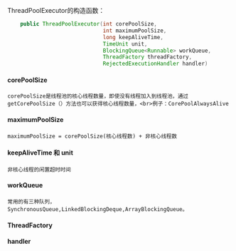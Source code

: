 ThreadPoolExecutor的构造函数：
```java
    public ThreadPoolExecutor(int corePoolSize,
                              int maximumPoolSize,
                              long keepAliveTime,
                              TimeUnit unit,
                              BlockingQueue<Runnable> workQueue,
                              ThreadFactory threadFactory,
                              RejectedExecutionHandler handler)
```
#### corePoolSize
    corePoolSize是线程池的核心线程数量，即使没有线程加入到线程池，通过getCorePoolSize（）方法也可以获得核心线程数量，<br>例子：CorePoolAlwaysAlive
    
#### maximumPoolSize
    maximumPoolSize = corePoolSize(核心线程数) + 非核心线程数
    
#### keepAliveTime 和 unit
    非核心线程的闲置超时时间
    
#### workQueue
    常用的有三种队列，SynchronousQueue,LinkedBlockingDeque,ArrayBlockingQueue。
    
#### ThreadFactory

#### handler


